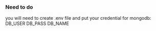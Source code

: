 ### Need to do
you will need to create .env file and put your credential for mongodb:
DB_USER
DB_PASS
DB_NAME
